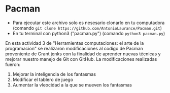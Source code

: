 # Pacman
- Para ejecutar este archivo solo es nesesario clonarlo en tu computadora (comando `git clone https://github.com/AntonioLaurance/Pacman.git`)
- En tu terminal con python3 ("pacman.py") (comando `python3 pacman.py`)

En esta actividad 3 de "Herramientas computaciones: el arte de la programacion" se realizaron modificaciones al codigo de Pacman proveniente de Grant jenks con la finalidad de aprender nuevas técnicas y mejorar nuestro manejo de Git con GitHub. La modificaciones realizadas fueron:

1. Mejorar la inteligencia de los fantasmas
2. Modificar el tablero de juego
3. Aumentar la vleocidad a la que se mueven los fantasmas
